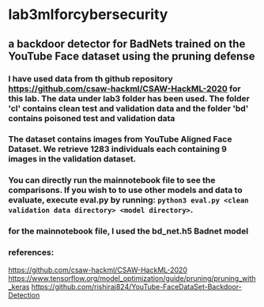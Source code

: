 # lab3mlforcybersecurity
## a backdoor detector for BadNets trained on the YouTube Face dataset using the pruning defense 
### I have used data from th github repository https://github.com/csaw-hackml/CSAW-HackML-2020 for this lab. The data under lab3 folder has been used. The folder 'cl' contains clean test and validation data and the folder 'bd' contains poisoned test and validation data
### The dataset contains images from YouTube Aligned Face Dataset. We retrieve 1283 individuals each containing 9 images in the validation dataset.
### You can directly run the mainnotebook file to see the comparisons. If you wish to to use other models and data to evaluate, execute eval.py by running: `python3 eval.py <clean validation data directory> <model directory>`.
### for the mainnotebook file, I used the bd_net.h5 Badnet model
### references:
  https://github.com/csaw-hackml/CSAW-HackML-2020
  https://www.tensorflow.org/model_optimization/guide/pruning/pruning_with_keras
  https://github.com/rishiraj824/YouTube-FaceDataSet-Backdoor-Detection
